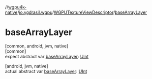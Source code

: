 //[wgpu4k-native](../../../index.md)/[io.ygdrasil.wgpu](../index.md)/[WGPUTextureViewDescriptor](index.md)/[baseArrayLayer](base-array-layer.md)

# baseArrayLayer

[common, android, jvm, native]\
[common]\
expect abstract var [baseArrayLayer](base-array-layer.md): [UInt](https://kotlinlang.org/api/core/kotlin-stdlib/kotlin/-u-int/index.html)

[android, jvm, native]\
actual abstract var [baseArrayLayer](base-array-layer.md): [UInt](https://kotlinlang.org/api/core/kotlin-stdlib/kotlin/-u-int/index.html)